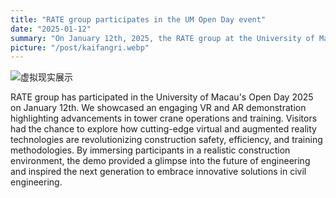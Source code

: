 ```yaml
---
title: "RATE group participates in the UM Open Day event"
date: "2025-01-12"
summary: "On January 12th, 2025, the RATE group at the University of Macau's Open Day demonstrated VR and AR in tower crane operations, highlighting how these technologies revolutionize construction aspects and inspire the next - gen in civil engineering."
picture: "/post/kaifangri.webp"
---
```



![虚拟现实展示](/post/kaifangri.webp)

RATE group has participated in the University of Macau's Open Day 2025 on January 12th. We showcased an engaging VR and AR demonstration highlighting advancements in tower crane operations and training. Visitors had the chance to explore how cutting-edge virtual and augmented reality technologies are revolutionizing construction safety, efficiency, and training methodologies. By immersing participants in a realistic construction environment, the demo provided a glimpse into the future of engineering and inspired the next generation to embrace innovative solutions in civil engineering. 
